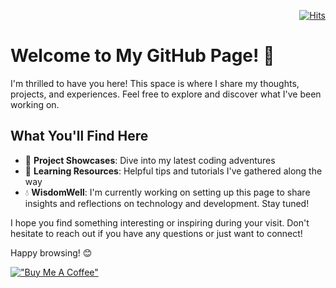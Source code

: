 <div align=right>
  
  [![Hits](https://hits.seeyoufarm.com/api/count/incr/badge.svg?url=https%3A%2F%2Fgithub.com%2FHQVFX42&count_bg=%2379C83D&title_bg=%23555555&icon=&icon_color=%23E7E7E7&title=hits&edge_flat=false)](https://hits.seeyoufarm.com)
  
</div>


# Welcome to My GitHub Page! 🎉

I'm thrilled to have you here! This space is where I share my thoughts, projects, and experiences. Feel free to explore and discover what I've been working on.

  
## What You'll Find Here

- 🔭 **Project Showcases**: Dive into my latest coding adventures
- 🌱 **Learning Resources**: Helpful tips and tutorials I've gathered along the way
- :droplet: **WisdomWell**: I'm currently working on setting up this page to share insights and reflections on technology and development. Stay tuned!

I hope you find something interesting or inspiring during your visit. Don't hesitate to reach out if you have any questions or just want to connect!

Happy browsing! 😊

[!["Buy Me A Coffee"](https://www.buymeacoffee.com/assets/img/custom_images/orange_img.png)](https://www.buymeacoffee.com/carroll42)

<!--
## Coming Soon
[![Linkedin Badge](https://img.shields.io/badge/-LinkedIn-blue?style=flat-square&logo=Linkedin&logoColor=white&link=https://www.linkedin.com/in/inho-j-b7b199195/)](https://www.linkedin.com/in/inho-j-b7b199195/)
[![Youtube Badge](https://img.shields.io/badge/Youtube-ff0000?style=flat-square&logo=youtube&link=https://www.youtube.com/@gfx638)](https://www.youtube.com/@gfx638)
[![Gmail Badge](https://img.shields.io/badge/Gmail-d14836?style=flat-square&logo=Gmail&logoColor=white&link=mailto:ford6313@gmail.com)](mailto:ford6313@gmail.com)
[!["Buy Me A Coffee"](https://cdn.buymeacoffee.com/buttons/v2/default-blue.png)](https://www.buymeacoffee.com/carroll42)

**HQVFX42/HQVFX42** is a ✨ _special_ ✨ repository because its `README.md` (this file) appears on your GitHub profile.

Here are some ideas to get you started:

- 🔭 I’m currently working on ...
- 🌱 I’m currently learning ...
- 👯 I’m looking to collaborate on ...
- 🤔 I’m looking for help with ...
- 💬 Ask me about ...
- 📫 How to reach me: ...
- 😄 Pronouns: ...
- ⚡ Fun fact: ...
-->
